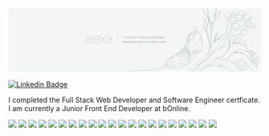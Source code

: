 <p align="center"><img alt="header" src="./assets/cover-image.jpg"></p>

[![Linkedin Badge](https://img.shields.io/badge/-LinkedIn-0e76a8?style=flat-square&logo=Linkedin&logoColor=white)](https://www.linkedin.com/in/alexa-isaks-9111701ba)

I completed the Full Stack Web Developer and Software Engineer certficate. I am currently a Junior Front End Developer at bOnline.

![](https://img.shields.io/badge/Vue.js-brightgreen) ![](https://img.shields.io/badge/Vuex-green) ![](https://img.shields.io/badge/Nuxt-red) ![](https://img.shields.io/badge/Vuetify-blue) ![](https://img.shields.io/badge/JavaScript-orange) ![](https://img.shields.io/badge/SASS-yellowgreen) ![](https://img.shields.io/badge/Git-yellowgreen) ![](https://img.shields.io/badge/Bootstrap-yellow)  ![](https://img.shields.io/badge/jQuery-red) ![](https://img.shields.io/badge/React-blue) ![](https://img.shields.io/badge/Node.js-blueviolet) ![](https://img.shields.io/badge/Express-blue) ![](https://img.shields.io/badge/Mongoose-red) ![](https://img.shields.io/badge/MongoDB-orange) ![](https://img.shields.io/badge/Python-blueviolet) ![](https://img.shields.io/badge/Django-red) ![](https://img.shields.io/badge/PHP-yellow) ![](https://img.shields.io/badge/Laravel-yellowgreen) ![](https://img.shields.io/badge/Wordpress-green) ![](https://img.shields.io/badge/SQL-brightgreen) ![](https://img.shields.io/badge/MicrosoftSQLServer-green) 


